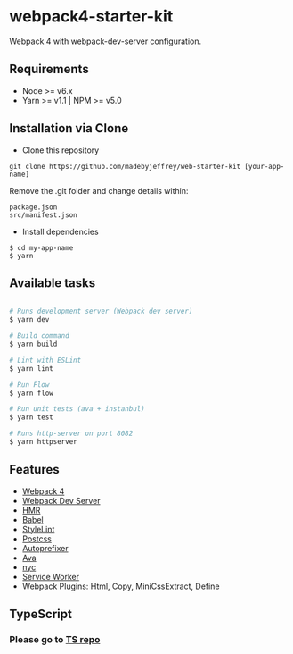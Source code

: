 # webpack4-starter-kit

Webpack 4 with webpack-dev-server configuration.

## Requirements

- Node >= v6.x
- Yarn >= v1.1 | NPM >= v5.0

## Installation via Clone

* Clone this repository

```
git clone https://github.com/madebyjeffrey/web-starter-kit [your-app-name]
```

Remove the .git folder and change details within:

```
package.json
src/manifest.json
```

* Install dependencies

```
$ cd my-app-name
$ yarn
```

## Available tasks

```sh

# Runs development server (Webpack dev server)
$ yarn dev

# Build command
$ yarn build

# Lint with ESLint
$ yarn lint

# Run Flow
$ yarn flow

# Run unit tests (ava + instanbul)
$ yarn test

# Runs http-server on port 8082
$ yarn httpserver

```

## Features

* [Webpack 4](https://github.com/webpack/webpack)
* [Webpack Dev Server](https://github.com/webpack/webpack-dev-server)
* [HMR](https://webpack.js.org/concepts/hot-module-replacement/)
* [Babel](https://babeljs.io/)
* [StyleLint](https://github.com/stylelint/stylelint)
* [Postcss](https://github.com/postcss/postcss)
* [Autoprefixer](https://github.com/postcss/autoprefixer)
* [Ava](https://github.com/avajs/ava)
* [nyc](https://github.com/istanbuljs/nyc)
* [Service Worker](https://github.com/NekR/offline-plugin)
* Webpack Plugins: Html, Copy, MiniCssExtract, Define

## TypeScript

### Please go to [TS repo](https://github.com/king-prawns/webpack4-starter-kit-ts)
